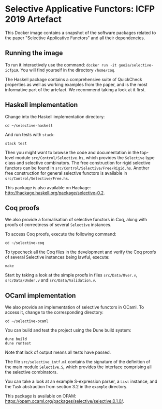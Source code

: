 # Selective Applicative Functors: ICFP 2019 Artefact

This Docker image contains a snapshot of the software packages related to the
paper "Selective Applicative Functors" and all their dependencies.

## Running the image

To run it interactively use the command: `docker run -it geo2a/selective-icfp19`.
You will find yourself in the directory `/home/coq`.

The Haskell package contains a comprehensive suite of QuickCheck properties as
well as working examples from the paper, and is the most informative part of the
artefact. We recommend taking a look at it first.

## Haskell implementation

Change into the Haskell implementation directory:

```
cd ~/selective-haskell
```

And run tests with `stack`:

```
stack test
```

Then you might want to browse the code and documentation in the top-level module
`src/Control/Selective.hs`, which provides the `Selective` type class and
selective combinators. The free construction for rigid selective functors can be
found in `src/Control/Selective/Free/Rigid.hs`. Another free construction for
general selective functors is available in `src/Control/Selective/Free.hs`.

This package is also available on Hackage: http://hackage.haskell.org/package/selective-0.2.

## Coq proofs

We also provide a formalisation of selective functors in Coq, along with proofs
of correctness of several `Selective` instances.

To access Coq proofs, execute the following command:

```
cd ~/selective-coq
```

To typecheck all the Coq files in the development and verify the Coq proofs of
several Selective instances being lawful, execute:

```
make
```

Start by taking a look at the simple proofs in files `src/Data/Over.v`,
`src/Data/Under.v` and `src/Data/Validation.v`.

## OCaml implementation

We also provide an implementation of selective functors in OCaml. To access it,
change to the corresponding directory:

```
cd ~/selective-ocaml
```

You can build and test the project using the Dune build system:

```
dune build
dune runtest
```

Note that lack of output means all tests have passed.

The file `src/selective_intf.ml` contains the signature of the definition of the
main module `Selective.S`, which provides the interface comprising all the
selective combinators.

You can take a look at an example S-expression parser, a `List` instance, and
the `Task` abstraction from section 3.2 in the `example` directory.

This package is available on OPAM: https://opam.ocaml.org/packages/selective/selective.0.1.0/.
